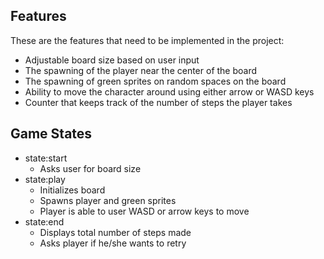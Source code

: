 ## Features
These are the features that need to be implemented in the project:
- Adjustable board size based on user input
- The spawning of the player near the center of the board
- The spawning of green sprites on random spaces on the board
- Ability to move the character around using either arrow or WASD keys
- Counter that keeps track of the number of steps the player takes

## Game States
- state:start
  - Asks user for board size
- state:play
  - Initializes board
  - Spawns player and green sprites
  - Player is able to user WASD or arrow keys to move
- state:end
  - Displays total number of steps made
  - Asks player if he/she wants to retry